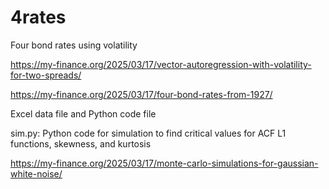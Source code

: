 # 4rates
Four bond rates using volatility

https://my-finance.org/2025/03/17/vector-autoregression-with-volatility-for-two-spreads/

https://my-finance.org/2025/03/17/four-bond-rates-from-1927/

Excel data file and Python code file

sim.py: Python code for simulation to find critical values for ACF L1 functions, skewness, and kurtosis

https://my-finance.org/2025/03/17/monte-carlo-simulations-for-gaussian-white-noise/
